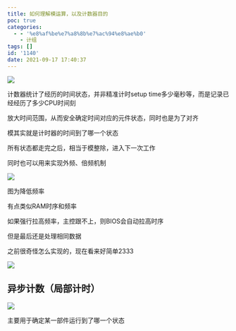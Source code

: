```yaml
---
title: 如何理解模运算，以及计数器目的
poc: true
categories:
  - - '%e8%af%be%e7%a8%8b%e7%ac%94%e8%ae%b0'
    - 计组
tags: []
id: '1140'
date: 2021-09-17 17:40:37
---
```


![](https://raw.githubusercontent.com/Valkierja/ALLPIC/main/img/202303172123683.png)

计数器统计了经历的时间状态，并非精准计时setup time多少毫秒等，而是记录已经经历了多少CPU时间刻

放大时间范围，从而安全确定时间对应的元件状态，同时也是为了对齐

模其实就是计时器的时间到了哪一个状态

所有状态都走完之后，相当于模整除，进入下一次工作

同时也可以用来实现外频、倍频机制

![](https://www.ksroido.art/wp-content/uploads/2021/09/image-85.png)

图为降低频率

有点类似RAM时序和频率

如果强行拉高频率，主控跟不上，则BIOS会自动拉高时序

但是最后还是处理相同数据

之前很奇怪怎么实现的，现在看来好简单2333

![](https://www.ksroido.art/wp-content/uploads/2021/09/image-88.png)

## 异步计数（局部计时）

![](https://www.ksroido.art/wp-content/uploads/2021/09/image-86.png)

主要用于确定某一部件运行到了哪一个状态